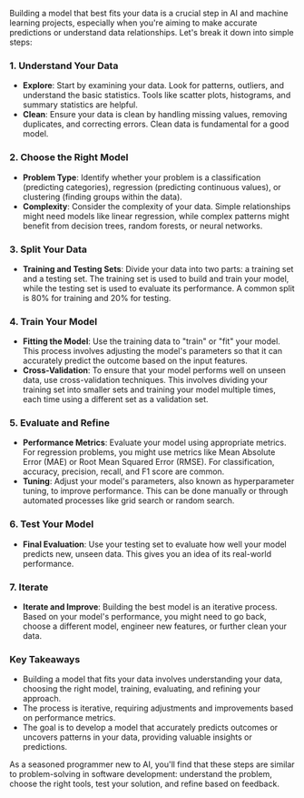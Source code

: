 Building a model that best fits your data is a crucial step in AI and machine learning projects, especially when you're aiming to make accurate predictions or understand data relationships. Let's break it down into simple steps:

### 1. Understand Your Data

- **Explore**: Start by examining your data. Look for patterns, outliers, and understand the basic statistics. Tools like scatter plots, histograms, and summary statistics are helpful.
- **Clean**: Ensure your data is clean by handling missing values, removing duplicates, and correcting errors. Clean data is fundamental for a good model.

### 2. Choose the Right Model

- **Problem Type**: Identify whether your problem is a classification (predicting categories), regression (predicting continuous values), or clustering (finding groups within the data).
- **Complexity**: Consider the complexity of your data. Simple relationships might need models like linear regression, while complex patterns might benefit from decision trees, random forests, or neural networks.

### 3. Split Your Data

- **Training and Testing Sets**: Divide your data into two parts: a training set and a testing set. The training set is used to build and train your model, while the testing set is used to evaluate its performance. A common split is 80% for training and 20% for testing.

### 4. Train Your Model

- **Fitting the Model**: Use the training data to "train" or "fit" your model. This process involves adjusting the model's parameters so that it can accurately predict the outcome based on the input features.
- **Cross-Validation**: To ensure that your model performs well on unseen data, use cross-validation techniques. This involves dividing your training set into smaller sets and training your model multiple times, each time using a different set as a validation set.

### 5. Evaluate and Refine

- **Performance Metrics**: Evaluate your model using appropriate metrics. For regression problems, you might use metrics like Mean Absolute Error (MAE) or Root Mean Squared Error (RMSE). For classification, accuracy, precision, recall, and F1 score are common.
- **Tuning**: Adjust your model's parameters, also known as hyperparameter tuning, to improve performance. This can be done manually or through automated processes like grid search or random search.

### 6. Test Your Model

- **Final Evaluation**: Use your testing set to evaluate how well your model predicts new, unseen data. This gives you an idea of its real-world performance.

### 7. Iterate

- **Iterate and Improve**: Building the best model is an iterative process. Based on your model's performance, you might need to go back, choose a different model, engineer new features, or further clean your data.

### Key Takeaways

- Building a model that fits your data involves understanding your data, choosing the right model, training, evaluating, and refining your approach.
- The process is iterative, requiring adjustments and improvements based on performance metrics.
- The goal is to develop a model that accurately predicts outcomes or uncovers patterns in your data, providing valuable insights or predictions.

As a seasoned programmer new to AI, you'll find that these steps are similar to problem-solving in software development: understand the problem, choose the right tools, test your solution, and refine based on feedback.
